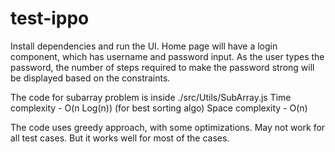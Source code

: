 # test-ippo
Install dependencies and run the UI.
Home page will have a login component, which has username and password input.
As the user types the password, the number of steps required to make the password strong will be displayed based on the constraints.

The code for subarray problem is inside ./src/Utils/SubArray.js
Time complexity - O(n Log(n)) (for best sorting algo)
Space complexity - O(n)

The code uses greedy approach, with some optimizations. May not work for all test cases. But it works well for most of the cases.
